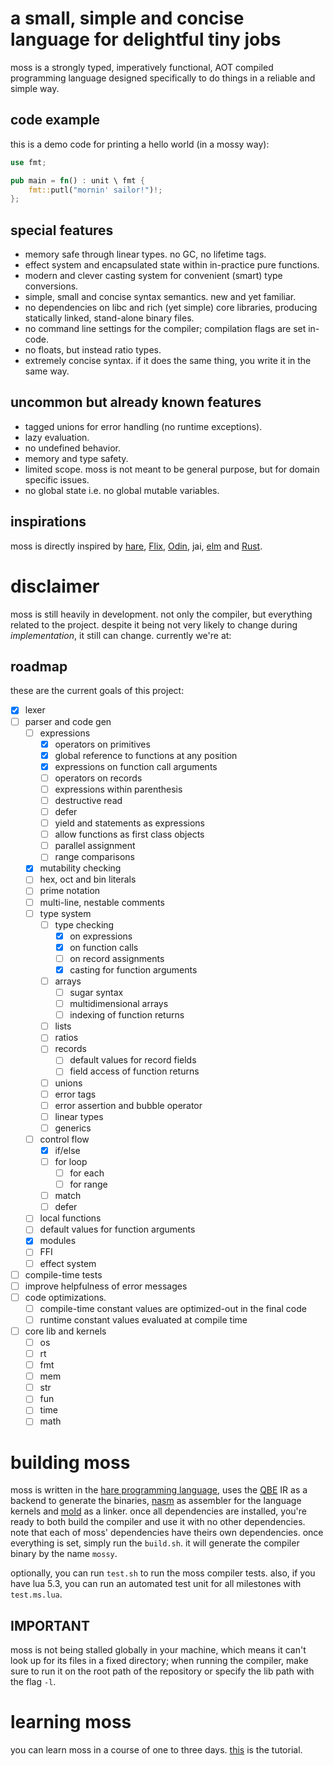 # a small, simple and concise language for delightful tiny jobs
moss is a strongly typed, imperatively functional, AOT compiled programming language designed specifically to do things in a reliable and simple way.
## code example
this is a demo code for printing a hello world (in a mossy way):
```rust
use fmt;

pub main = fn() : unit \ fmt {
    fmt::putl("mornin' sailor!")!;
};
```
## special features
- memory safe through linear types. no GC, no lifetime tags.
- effect system and encapsulated state within in-practice pure functions.
- modern and clever casting system for convenient (smart) type conversions.
- simple, small and concise syntax semantics. new and yet familiar.
- no dependencies on libc and rich (yet simple) core libraries, producing statically linked, stand-alone binary files.
- no command line settings for the compiler; compilation flags are set in-code.
- no floats, but instead ratio types.
- extremely concise syntax. if it does the same thing, you write it in the same way.

## uncommon but already known features
- tagged unions for error handling (no runtime exceptions).
- lazy evaluation.
- no undefined behavior.
- memory and type safety.
- limited scope. moss is not meant to be general purpose, but for domain specific issues.
- no global state i.e. no global mutable variables.

## inspirations
moss is directly inspired by [hare](https://harelang.org), [Flix](https://flix.dev/), [Odin](https://odin-lang.org), jai, [elm](https://elm-lang.org) and [Rust](https://rust-lang.org).

# disclaimer
moss is still heavily in development. not only the compiler, but everything related to the project. despite it being not very likely to change during _implementation_, it still can change. currently we're at:

## roadmap
these are the current goals of this project:
- [x] lexer
- [ ] parser and code gen
    - [ ] expressions
        - [x] operators on primitives
        - [x] global reference to functions at any position
        - [x] expressions on function call arguments
        - [ ] operators on records
        - [ ] expressions within parenthesis
        - [ ] destructive read
        - [ ] defer
        - [ ] yield and statements as expressions
        - [ ] allow functions as first class objects
        - [ ] parallel assignment
        - [ ] range comparisons
    - [x] mutability checking
    - [ ] hex, oct and bin literals
    - [ ] prime notation
    - [ ] multi-line, nestable comments
    - [ ] type system
        - [ ] type checking
            - [x] on expressions
            - [x] on function calls
            - [ ] on record assignments
            - [x] casting for function arguments
        - [ ] arrays
            - [ ] sugar syntax
            - [ ] multidimensional arrays
            - [ ] indexing of function returns
        - [ ] lists
        - [ ] ratios
        - [ ] records
            - [ ] default values for record fields
            - [ ] field access of function returns
        - [ ] unions
        - [ ] error tags
        - [ ] error assertion and bubble operator
        - [ ] linear types
        - [ ] generics
    - [ ] control flow
        - [x] if/else
        - [ ] for loop
            - [ ] for each
            - [ ] for range
        - [ ] match
        - [ ] defer
    - [ ] local functions
    - [ ] default values for function arguments
    - [x] modules
    - [ ] FFI
    - [ ] effect system
- [ ] compile-time tests
- [ ] improve helpfulness of error messages
- [ ] code optimizations.
    - [ ] compile-time constant values are optimized-out in the final code
    - [ ] runtime constant values evaluated at compile time
- [ ] core lib and kernels
    - [ ] os
    - [ ] rt
    - [ ] fmt
    - [ ] mem
    - [ ] str
    - [ ] fun
    - [ ] time
    - [ ] math

# building moss
moss is written in the [hare programming language](https://hare-lang.org), uses the [QBE](https://c9x.me/compile/) IR as a backend to generate the binaries, [nasm](https://nasm.us) as assembler for the language kernels and [mold](https://github.com/rui314/mold) as a linker. once all dependencies are installed, you're ready to both build the compiler and use it with no other dependencies. note that each of moss' dependencies have theirs own dependencies. once everything is set, simply run the `build.sh`. it will generate the compiler binary by the name `mossy`.

optionally, you can run `test.sh` to run the moss compiler tests. also, if you have lua 5.3, you can run an automated test unit for all milestones with `test.ms.lua`.

## IMPORTANT
moss is not being stalled globally in your machine, which means it can't look up for its files in a fixed directory; when running the compiler, make sure to run it on the root path of the repository or specify the lib path with the flag `-l`.

# learning moss
you can learn moss in a course of one to three days. [this](doc/tut.md) is the tutorial.
